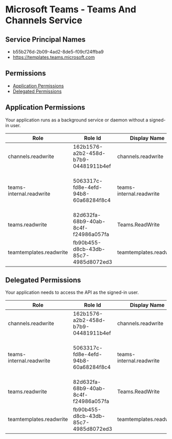 # Microsoft Teams - Teams And Channels Service
## Service Principal Names
- b55b276d-2b09-4ad2-8de5-f09cf24ffba9
- https://templates.teams.microsoft.com

 ## Permissions
- [Application Permissions](#application-permissions)
- [Delegated Permissions](#delegated-permissions)

## Application Permissions
Your application runs as a background service or daemon without a signed-in user.

| Role | Role Id | Display Name | Description |
|---|---|---|---|
| channels.readwrite | 162b1576-a2b2-458d-b7b9-04481911b4ef | channels.readwrite | Allows the user to create channels |
| teams-internal.readwrite | 5063317c-fd8e-4efd-94b8-60a68284f8c4 | teams-internal.readwrite | Allows the user to create and manage Teams and Channels |
| teams.readwrite | 82d632fa-68b9-40ab-8c4f-f24986a057fa | Teams.ReadWrite | Allows the user to create Teams |
| teamtemplates.readwrite | fb90b455-d8cb-43db-85c7-4985d8072ed3 | teamtemplates.readwrite | Allows the user to create team templates |

## Delegated Permissions
Your application needs to access the API as the signed-in user. 

| Role | Role Id | Display Name | Description |
|---|---|---|---|
| channels.readwrite | 162b1576-a2b2-458d-b7b9-04481911b4ef | channels.readwrite | Allows the user to create channels |
| teams-internal.readwrite | 5063317c-fd8e-4efd-94b8-60a68284f8c4 | teams-internal.readwrite | Allows the user to create and manage Teams and Channels |
| teams.readwrite | 82d632fa-68b9-40ab-8c4f-f24986a057fa | Teams.ReadWrite | Allows the user to create Teams |
| teamtemplates.readwrite | fb90b455-d8cb-43db-85c7-4985d8072ed3 | teamtemplates.readwrite | Allows the user to create team templates |


